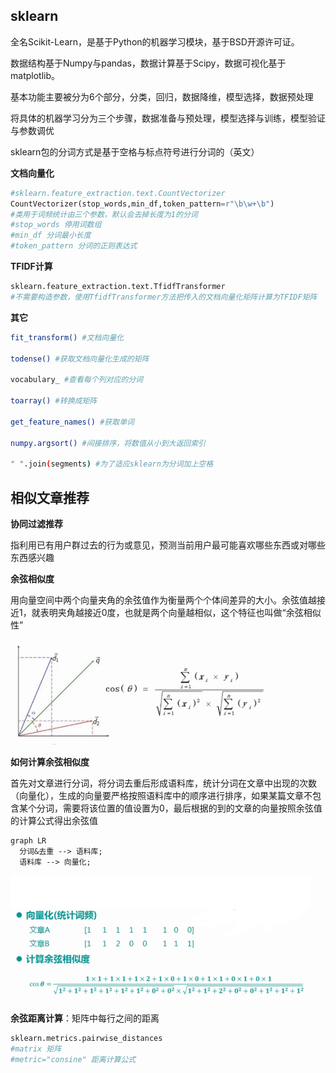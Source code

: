 ## sklearn

全名Scikit-Learn，是基于Python的机器学习模块，基于BSD开源许可证。

数据结构基于Numpy与pandas，数据计算基于Scipy，数据可视化基于matplotlib。

基本功能主要被分为6个部分，分类，回归，数据降维，模型选择，数据预处理

将具体的机器学习分为三个步骤，数据准备与预处理，模型选择与训练，模型验证与参数调优

sklearn包的分词方式是基于空格与标点符号进行分词的（英文）

**文档向量化**

```python
#sklearn.feature_extraction.text.CountVectorizer
CountVectorizer(stop_words,min_df,token_pattern=r"\b\w+\b")
#类用于词频统计由三个参数，默认会去掉长度为1的分词
#stop_words 停用词数组
#min_df 分词最小长度
#token_pattern 分词的正则表达式
```

**TFIDF计算**

```bash
sklearn.feature_extraction.text.TfidfTransformer
#不需要构造参数，使用TfidfTransformer方法把传入的文档向量化矩阵计算为TFIDF矩阵
```

**其它**

```bash
fit_transform() #文档向量化

todense() #获取文档向量化生成的矩阵

vocabulary_ #查看每个列对应的分词

toarray() #转换成矩阵

get_feature_names() #获取单词

numpy.argsort() #间接排序，将数值从小到大返回索引

" ".join(segments) #为了适应sklearn为分词加上空格

```


## 相似文章推荐

**协同过滤推荐**

指利用已有用户群过去的行为或意见，预测当前用户最可能喜欢哪些东西或对哪些东西感兴趣


**余弦相似度**

用向量空间中两个向量夹角的余弦值作为衡量两个个体间差异的大小。余弦值越接近1，就表明夹角越接近0度，也就是两个向量越相似，这个特征也叫做“余弦相似性”

![余弦](assets/markdown-img-paste-20170726113752981.png)

**如何计算余弦相似度**

首先对文章进行分词，将分词去重后形成语料库，统计分词在文章中出现的次数（向量化），生成的向量要严格按照语料库中的顺序进行排序，如果某篇文章不包含某个分词，需要将该位置的值设置为0，最后根据的到的文章的向量按照余弦值的计算公式得出余弦值

```mermaid
graph LR
  分词&去重 --> 语料库;
  语料库 --> 向量化;
```

![计算](assets/markdown-img-paste-20170726120813147.png)


**余弦距离计算**：矩阵中每行之间的距离

```python
sklearn.metrics.pairwise_distances
#matrix 矩阵
#metric="consine" 距离计算公式
```
